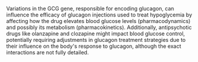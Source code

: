Variations in the GCG gene, responsible for encoding glucagon, can influence the efficacy of glucagon injections used to treat hypoglycemia by affecting how the drug elevates blood glucose levels (pharmacodynamics) and possibly its metabolism (pharmacokinetics). Additionally, antipsychotic drugs like olanzapine and clozapine might impact blood glucose control, potentially requiring adjustments in glucagon treatment strategies due to their influence on the body's response to glucagon, although the exact interactions are not fully detailed.